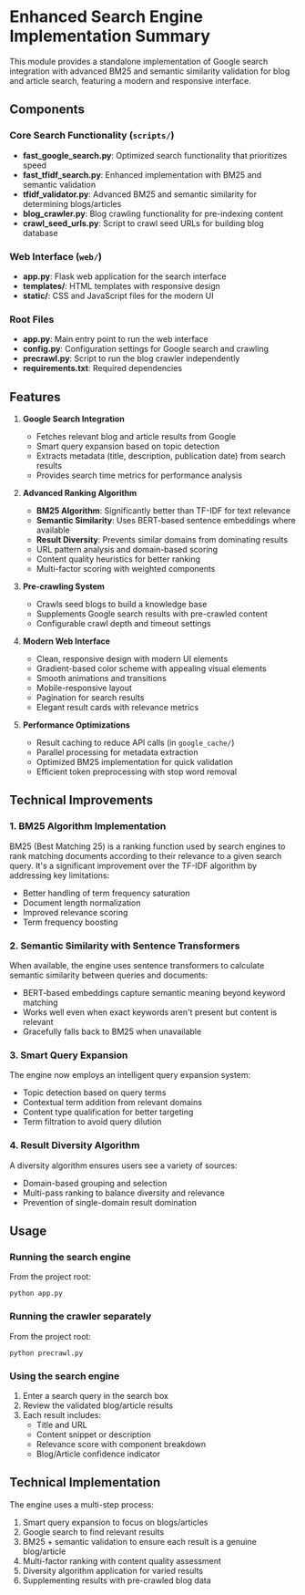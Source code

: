 # Enhanced Search Engine Implementation Summary

This module provides a standalone implementation of Google search integration with advanced BM25 and semantic similarity validation for blog and article search, featuring a modern and responsive interface.

## Components

### Core Search Functionality (`scripts/`)

- **fast_google_search.py**: Optimized search functionality that prioritizes speed
- **fast_tfidf_search.py**: Enhanced implementation with BM25 and semantic validation
- **tfidf_validator.py**: Advanced BM25 and semantic similarity for determining blogs/articles 
- **blog_crawler.py**: Blog crawling functionality for pre-indexing content
- **crawl_seed_urls.py**: Script to crawl seed URLs for building blog database

### Web Interface (`web/`)

- **app.py**: Flask web application for the search interface
- **templates/**: HTML templates with responsive design
- **static/**: CSS and JavaScript files for the modern UI

### Root Files

- **app.py**: Main entry point to run the web interface
- **config.py**: Configuration settings for Google search and crawling
- **precrawl.py**: Script to run the blog crawler independently
- **requirements.txt**: Required dependencies

## Features

1. **Google Search Integration**
   - Fetches relevant blog and article results from Google
   - Smart query expansion based on topic detection
   - Extracts metadata (title, description, publication date) from search results
   - Provides search time metrics for performance analysis

2. **Advanced Ranking Algorithm**
   - **BM25 Algorithm**: Significantly better than TF-IDF for text relevance
   - **Semantic Similarity**: Uses BERT-based sentence embeddings where available
   - **Result Diversity**: Prevents similar domains from dominating results
   - URL pattern analysis and domain-based scoring
   - Content quality heuristics for better ranking
   - Multi-factor scoring with weighted components

3. **Pre-crawling System**
   - Crawls seed blogs to build a knowledge base
   - Supplements Google search results with pre-crawled content
   - Configurable crawl depth and timeout settings

4. **Modern Web Interface**
   - Clean, responsive design with modern UI elements
   - Gradient-based color scheme with appealing visual elements
   - Smooth animations and transitions
   - Mobile-responsive layout
   - Pagination for search results
   - Elegant result cards with relevance metrics

5. **Performance Optimizations**
   - Result caching to reduce API calls (in `google_cache/`)
   - Parallel processing for metadata extraction
   - Optimized BM25 implementation for quick validation
   - Efficient token preprocessing with stop word removal

## Technical Improvements

### 1. BM25 Algorithm Implementation
BM25 (Best Matching 25) is a ranking function used by search engines to rank matching documents according to their relevance to a given search query. It's a significant improvement over the TF-IDF algorithm by addressing key limitations:

- Better handling of term frequency saturation
- Document length normalization
- Improved relevance scoring
- Term frequency boosting

### 2. Semantic Similarity with Sentence Transformers
When available, the engine uses sentence transformers to calculate semantic similarity between queries and documents:

- BERT-based embeddings capture semantic meaning beyond keyword matching
- Works well even when exact keywords aren't present but content is relevant
- Gracefully falls back to BM25 when unavailable

### 3. Smart Query Expansion
The engine now employs an intelligent query expansion system:

- Topic detection based on query terms
- Contextual term addition from relevant domains
- Content type qualification for better targeting
- Term filtration to avoid query dilution

### 4. Result Diversity Algorithm
A diversity algorithm ensures users see a variety of sources:

- Domain-based grouping and selection
- Multi-pass ranking to balance diversity and relevance
- Prevention of single-domain result domination

## Usage

### Running the search engine

From the project root:
```
python app.py
```

### Running the crawler separately

From the project root:
```
python precrawl.py
```

### Using the search engine

1. Enter a search query in the search box
2. Review the validated blog/article results
3. Each result includes:
   - Title and URL
   - Content snippet or description
   - Relevance score with component breakdown
   - Blog/Article confidence indicator

## Technical Implementation

The engine uses a multi-step process:
1. Smart query expansion to focus on blogs/articles
2. Google search to find relevant results
3. BM25 + semantic validation to ensure each result is a genuine blog/article
4. Multi-factor ranking with content quality assessment
5. Diversity algorithm application for varied results
6. Supplementing results with pre-crawled blog data 